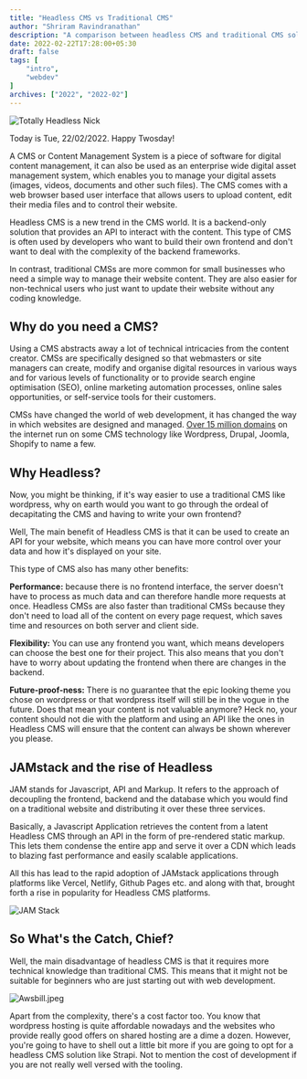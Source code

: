 ```yaml
---
title: "Headless CMS vs Traditional CMS"
author: "Shriram Ravindranathan"
description: "A comparison between headless CMS and traditional CMS solutions"
date: 2022-02-22T17:28:00+05:30
draft: false
tags: [
    "intro",
    "webdev"
]
archives: ["2022", "2022-02"]
---
```

![Totally Headless Nick](/images/headless.png)

Today is Tue, 22/02/2022. Happy Twosday!

A CMS or Content Management System is a piece of software for digital content management, it can also be used as an enterprise wide digital asset management system, which enables you to manage your digital assets (images, videos, documents and other such files). The CMS comes with a web browser based user interface that allows users to upload content, edit their media files and to control their website.

Headless CMS is a new trend in the CMS world. It is a backend-only solution that provides an API to interact with the content. This type of CMS is often used by developers who want to build their own frontend and don't want to deal with the complexity of the backend frameworks.

In contrast, traditional CMSs are more common for small businesses who need a simple way to manage their website content. They are also easier for non-technical users who just want to update their website without any coding knowledge.

## Why do you need a CMS?

Using a CMS abstracts away a lot of technical intricacies from the content creator.
CMSs are specifically designed so that webmasters or site managers can create, modify and organise digital resources in various ways and for various levels of functionality or to provide search engine optimisation (SEO), online marketing automation processes, online sales opportunities, or self-service tools for their customers.

CMSs have changed the world of web development, it has changed the way in which websites are designed and managed. [Over 15 million domains](https://whatcms.org/Tech_Reports) on the internet run on some CMS technology like Wordpress, Drupal, Joomla, Shopify to name a few.

## Why Headless?

Now, you might be thinking, if it's way easier to use a traditional CMS like wordpress, why on earth would you want to go through the ordeal of decapitating the CMS and having to write your own frontend?

Well, The main benefit of Headless CMS is that it can be used to create an API for your website, which means you can have more control over your data and how it's displayed on your site.

This type of CMS also has many other benefits:

**Performance:**
because there is no frontend interface, the server doesn't have to process as much data and can therefore handle more requests at once. Headless CMSs are also faster than traditional CMSs because they don't need to load all of the content on every page request, which saves time and resources on both server and client side.

**Flexibility:**
You can use any frontend you want, which means developers can choose the best one for their project. This also means that you don't have to worry about updating the frontend when there are changes in the backend.

**Future-proof-ness:**
There is no guarantee that the epic looking theme you chose on wordpress or that wordpress itself will still be in the vogue in the future. Does that mean your content is not valuable anymore? Heck no, your content should not die with the platform and using an API like the ones in Headless CMS will ensure that the content can always be shown wherever you please.


## JAMstack and the rise of Headless

JAM stands for Javascript, API and Markup. It refers to the approach of decoupling the frontend, backend and the database which you would find on a traditional website and distributing it over these three services.

Basically, a Javascript Application retrieves the content from a latent Headless CMS through an API in the form of pre-rendered static markup.
This lets them condense the entire app and serve it over a CDN which leads to blazing fast performance and easily scalable applications.

All this has lead to the rapid adoption of JAMstack applications through platforms like Vercel, Netlify, Github Pages etc. and along with that, brought forth a rise in popularity for Headless CMS platforms.

![JAM Stack](/images/jamstack.png)


## So What's the Catch, Chief?

Well, the main disadvantage of headless CMS is that it requires more technical knowledge than traditional CMS. This means that it might not be suitable for beginners who are just starting out with web development.

![Awsbill.jpeg](/images/Awsbill.jpeg)

Apart from the complexity, there's a cost factor too. You know that wordpress hosting is quite affordable nowadays and the websites who provide really good offers on shared hosting are a dime a dozen. However, you're going to have to shell out a little bit more if you are going to opt for a headless CMS solution like Strapi. Not to mention the cost of development if you are not really well versed with the tooling.
